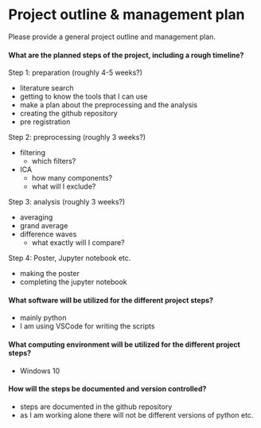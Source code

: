 # Project outline & management plan

Please provide a general project outline and management plan.

#### What are the planned steps of the project, including a rough timeline?

Step 1: preparation (roughly 4-5 weeks?)
* literature search
* getting to know the tools that I can use
* make a plan about the preprocessing and the analysis
* creating the github repository
* pre registration

Step 2: preprocessing (roughly 3 weeks?)
* filtering
  * which filters?
* ICA 
  * how many components?
  * what will I exclude?  

Step 3: analysis (roughly 3 weeks?)
* averaging
* grand average
* difference waves
  * what exactly will I compare? 
  
Step 4: Poster, Jupyter notebook etc.
* making the poster
* completing the jupyter notebook


#### What software will be utilized for the different project steps?

* mainly python
* I am using VSCode for writing the scripts


#### What computing environment will be utilized for the different project steps?

* Windows 10

#### How will the steps be documented and version controlled?

* steps are documented in the github repository
* as I am working alone there will not be different versions of python etc.
